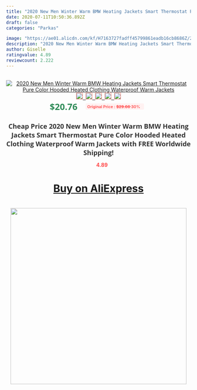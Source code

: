 ```yaml
---
title: "2020 New Men Winter Warm BMW Heating Jackets Smart Thermostat Pure Color Hooded Heated Clothing Waterproof Warm Jackets"
date: 2020-07-11T10:50:36.892Z
draft: false
categories: "Parkas"

image: "https://ae01.alicdn.com/kf/H7163727fadff45799861eadb16cb8686Z/2020-New-Men-Winter-Warm-BMW-Heating-Jackets-Smart-Thermostat-Pure-Color-Hooded-Heated-Clothing-Waterproof.jpg"
description: "2020 New Men Winter Warm BMW Heating Jackets Smart Thermostat Pure Color Hooded Heated Clothing Waterproof Warm Jackets"
author: Giselle
ratingvalue: 4.89
reviewcount: 2.222
---
```

<br>
<div style="text-align: center;">
<a href="https://s.click.aliexpress.com/e/_A8cAjT" target="_blank" rel="nofollow noopener noreferrer"><img alt="2020 New Men Winter Warm BMW Heating Jackets Smart Thermostat Pure Color Hooded Heated Clothing Waterproof Warm Jackets" class="magnifier-image" src="https://ae01.alicdn.com/kf/H7163727fadff45799861eadb16cb8686Z/2020-New-Men-Winter-Warm-BMW-Heating-Jackets-Smart-Thermostat-Pure-Color-Hooded-Heated-Clothing-Waterproof.jpg_640x640.jpg">
<br>
<img style="border:1px solid salmon" src="https://ae01.alicdn.com/kf/H7163727fadff45799861eadb16cb8686Z/2020-New-Men-Winter-Warm-BMW-Heating-Jackets-Smart-Thermostat-Pure-Color-Hooded-Heated-Clothing-Waterproof.jpg_120x120.jpg">&nbsp;&nbsp;<img style="border:1px solid salmon" src="https://ae01.alicdn.com/kf/Hc6b203e7143e4043937b2c0b93d43d7cv/2020-New-Men-Winter-Warm-BMW-Heating-Jackets-Smart-Thermostat-Pure-Color-Hooded-Heated-Clothing-Waterproof.jpg_120x120.jpg">&nbsp;&nbsp;<img style="border:1px solid salmon" src="https://ae01.alicdn.com/kf/H26c9982aa7ab48fb8e7bdc0efcca883bi/2020-New-Men-Winter-Warm-BMW-Heating-Jackets-Smart-Thermostat-Pure-Color-Hooded-Heated-Clothing-Waterproof.jpg_120x120.jpg">&nbsp;&nbsp;<img style="border:1px solid salmon" src="https://ae01.alicdn.com/kf/Had65b424a6e94a0fb0fee2ce9bc369b6H/2020-New-Men-Winter-Warm-BMW-Heating-Jackets-Smart-Thermostat-Pure-Color-Hooded-Heated-Clothing-Waterproof.jpg_120x120.jpg">&nbsp;&nbsp;<img style="border:1px solid salmon" src="https://ae01.alicdn.com/kf/Hc64d06fa57c64263adc311c2927d23e6J/2020-New-Men-Winter-Warm-BMW-Heating-Jackets-Smart-Thermostat-Pure-Color-Hooded-Heated-Clothing-Waterproof.jpg_120x120.jpg"></a></div><br0>
<div style="text-align: center;"><span style="background-color: white; border: 0px; box-sizing: border-box; color: seagreen; display: inline-block; font-family: &quot;open sans&quot; , &quot;arial&quot; , &quot;helvetica&quot; , sans-serif , &quot;heiti&quot;; font-size: 24px; font-stretch: inherit; font-weight: 700; line-height: inherit; margin: 0px 10px 0px 0px; padding: 0px; vertical-align: middle;">$20.76 </span>
<span style="background: rgb(255 , 241 , 241); border-radius: 3px; border: 0px; box-sizing: border-box; color: #ff4747; display: inline-block; font-family: inherit; font-size: 12px; font-stretch: inherit; font-style: inherit; font-variant: inherit; font-weight: 600; line-height: inherit; margin: 0px; padding: 2px 5px; transform: scale(0.9); vertical-align: middle;">Original Price : <b style="text-decoration: line-through;">$29.66 </b> 30%&nbsp;&nbsp;</span></div>
<h1 style="color: #333333; display: inline-block; font-family: &quot;open sans&quot; , &quot;arial&quot; , &quot;helvetica&quot; , sans-serif , &quot;heiti&quot;; font-size: 18px; font-stretch: inherit; font-weight: 700; text-align: center;">Cheap Price 2020 New Men Winter Warm BMW Heating Jackets Smart Thermostat Pure Color Hooded Heated Clothing Waterproof Warm Jackets with FREE Worldwide Shipping!</h1>
<div style="color: #ff4747; text-align: center;">
<img src="https://4.bp.blogspot.com/-M0ZcTcb-5uY/XleCXlxnR4I/AAAAAAAAAEc/OrjgMkXV1oMQFaCRZj5HQwOCBcu3w1FegCPcBGAYYCw/s1600/star.png" style="height: 15px;">&nbsp;<b>4.89</b></div>
<div class="button_cont" align="center"><a class="buynow_a" href="https://s.click.aliexpress.com/e/_A8cAjT" target="_blank" rel="nofollow noopener noreferrer"><H1>Buy on AliExpress</H1></a></div><br>
<div class="separator" style="clear: both; text-align: center;">
<img src="https://lh3.googleusercontent.com/-pTy5HemUv9M/XlePHvY0dAI/AAAAAAAAAE4/0nX5iRUoIWY8eMW9Dpxeirr157OZliDIgCLcBGAsYHQ/s1600/badge.gif" width="480">
</div>
